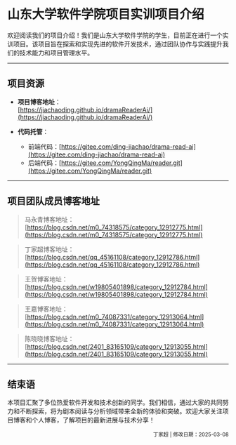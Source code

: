 # 山东大学软件学院项目实训项目介绍

欢迎阅读我们的项目介绍！我们是山东大学软件学院的学生，目前正在进行一个实训项目。该项目旨在探索和实现先进的软件开发技术，通过团队协作与实践提升我们的技术能力和项目管理水平。

---


## 项目资源

- **项目博客地址**：  
  [https://jiachaoding.github.io/dramaReaderAi/](https://jiachaoding.github.io/dramaReaderAi/)

- **代码托管**：  
  - 前端代码：[https://gitee.com/ding-jiachao/drama-read-ai](https://gitee.com/ding-jiachao/drama-read-ai)  
  - 后端代码：[https://gitee.com/YongQingMa/reader.git](https://gitee.com/YongQingMa/reader.git)

---

## 项目团队成员博客地址

> 马永青博客地址：  
> [https://blog.csdn.net/m0_74318575/category_12912775.html](https://blog.csdn.net/m0_74318575/category_12912775.html)

> 丁家超博客地址：  
> [https://blog.csdn.net/qq_45161108/category_12912786.html](https://blog.csdn.net/qq_45161108/category_12912786.html)

> 王贺博客地址：  
> [https://blog.csdn.net/w19805401898/category_12912784.html](https://blog.csdn.net/w19805401898/category_12912784.html)

> 王嘉博客地址：  
> [https://blog.csdn.net/m0_74087331/category_12913064.html](https://blog.csdn.net/m0_74087331/category_12913064.html)

> 陈晓晓博客地址：  
> [https://blog.csdn.net/2401_83165109/category_12913055.html](https://blog.csdn.net/2401_83165109/category_12913055.html)

---

## 结束语

本项目汇聚了多位热爱软件开发和技术创新的同学。我们相信，通过大家的共同努力和不断探索，将为剧本阅读与分析领域带来全新的体验和突破。欢迎大家关注项目博客和个人博客，了解项目的最新进展与技术分享！

  <p align="right">
<small>丁家超 | 修改日期：2025-03-08</small></p>
